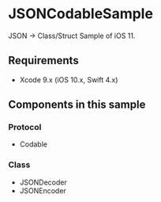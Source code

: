 # JSONCodableSample
JSON -> Class/Struct Sample of iOS 11.

## Requirements
- Xcode 9.x (iOS 10.x, Swift 4.x)

## Components in this sample
### Protocol
- Codable

### Class
- JSONDecoder
- JSONEncoder
